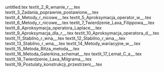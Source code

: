untitled.tex
textit_2_R_wnanie_r__.tex
textit_3_Zadania_poprawnie_postawione__.tex
textit_4_Metody_r_nicowe__.tex
textit_5_Aproksymacja_operator_w__.tex
textit_6_Metody_r_nicowe__.tex
textit_7_Twierdzenie_Laxa_Filippowa__.tex
textit_8_Aproksymacja_operatora_Laplace__.tex
textit_9_Aproksymacja_dla_r__.tex
textit_10_Aproksymacja_operatora_d__.tex
textit_11_Stabilno_r_wna__.tex
textit_12_Stabilno_r_wna__.tex
textit_13_Stabilno_r_wna__.tex
textit_14_Metody_wariacyjne_w__.tex
textit_15_Metoda_Ritza_metoda__.tex
textit_16_Metoda_Galerkina_schemat__.tex
textit_17_Lemat_C_a__.tex
textit_18_Twierdzenie_Laxa_Milgrama__.tex
textit_19_Postulaty_konstrukcji_przestrzeni__.tex
